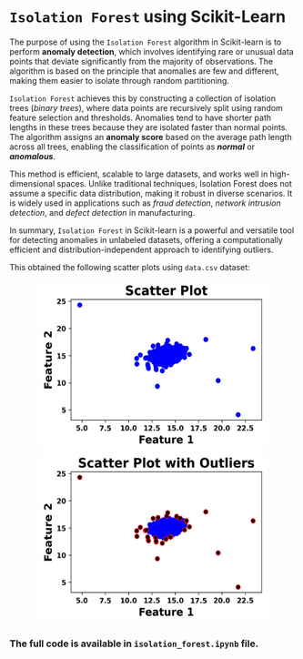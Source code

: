 # `Isolation Forest` using Scikit-Learn

The purpose of using the `Isolation Forest` algorithm in Scikit-learn is to perform __anomaly detection__, which involves identifying rare or unusual data points that deviate significantly from the majority of observations. The algorithm is based on the principle that anomalies are few and different, making them easier to isolate through random partitioning.

`Isolation Forest` achieves this by constructing a collection of isolation trees (_binary trees_), where data points are recursively split using random feature selection and thresholds. Anomalies tend to have shorter path lengths in these trees because they are isolated faster than normal points. The algorithm assigns an __anomaly score__ based on the average path length across all trees, enabling the classification of points as _**normal**_ or _**anomalous**_.

This method is efficient, scalable to large datasets, and works well in high-dimensional spaces. Unlike traditional techniques, Isolation Forest does not assume a specific data distribution, making it robust in diverse scenarios. It is widely used in applications such as _fraud detection_, _network intrusion detection_, and _defect detection_ in manufacturing.

In summary, `Isolation Forest` in Scikit-learn is a powerful and versatile tool for detecting anomalies in unlabeled datasets, offering a computationally efficient and distribution-independent approach to identifying outliers.

This obtained the following scatter plots using `data.csv` dataset:

<p align="center">
<img src="https://github.com/randomaccess2023/MG2023/blob/main/Video%2085/scatter_plot.jpg" width="400" height="300">
<img src="https://github.com/randomaccess2023/MG2023/blob/main/Video%2085/scatter_plot_with_outliers.jpg" width="400" height="300">
</p>

### The full code is available in `isolation_forest.ipynb` file.
